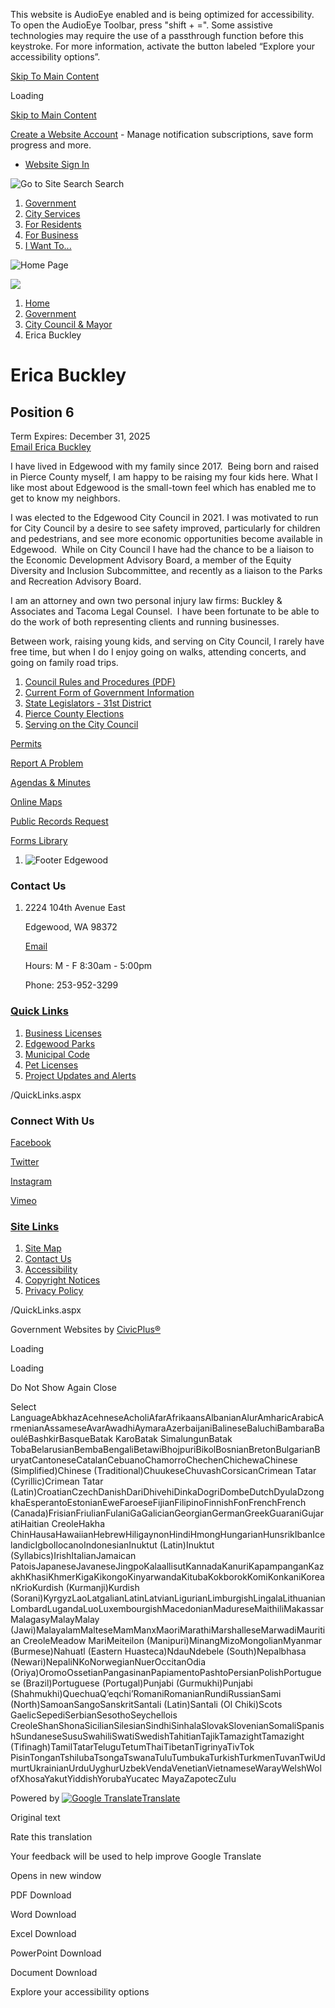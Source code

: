 This website is AudioEye enabled and is being optimized for accessibility. To open the AudioEye Toolbar, press "shift + =". Some assistive technologies may require the use of a passthrough function before this keystroke. For more information, activate the button labeled “Explore your accessibility options”.

[Skip To Main Content](https://wa-edgewood.civicplus.com/319/Erica-Buckley/)

Loading

[Skip to Main Content](https://wa-edgewood.civicplus.com/319/Erica-Buckley/)

[Create a Website Account](https://wa-edgewood.civicplus.com/MyAccount/ProfileCreate) - Manage notification subscriptions, save form progress and more.   

- [Website Sign In](https://wa-edgewood.civicplus.com/MyAccount)

![Go to Site Search](https://wa-edgewood.civicplus.com/ImageRepository/Document?documentID=46) Search

1. [Government](https://wa-edgewood.civicplus.com/27/Government)
2. [City Services](https://wa-edgewood.civicplus.com/101/City-Services)
3. [For Residents](https://wa-edgewood.civicplus.com/31/For-Residents)
4. [For Business](https://wa-edgewood.civicplus.com/35/For-Business)
5. [I Want To...](https://wa-edgewood.civicplus.com/9/I-Want-To)

![Home Page](https://wa-edgewood.civicplus.com/ImageRepository/Document?documentID=1029)

![](https://wa-edgewood.civicplus.com/ImageRepository/Document?documentID=42)

1. [Home](https://wa-edgewood.civicplus.com)
2. [Government](https://wa-edgewood.civicplus.com/27/Government)
3. [City Council &amp; Mayor](https://wa-edgewood.civicplus.com/182/City-Council-Mayor)
4. Erica Buckley

# Erica Buckley

## Position 6

Term Expires: December 31, 2025  
[Email Erica Buckley](mailto:erica.buckley@cityofedgewood.org)

I have lived in Edgewood with my family since 2017.  Being born and raised in Pierce County myself, I am happy to be raising my four kids here. What I like most about Edgewood is the small-town feel which has enabled me to get to know my neighbors.

I was elected to the Edgewood City Council in 2021. I was motivated to run for City Council by a desire to see safety improved, particularly for children and pedestrians, and see more economic opportunities become available in Edgewood.  While on City Council I have had the chance to be a liaison to the Economic Development Advisory Board, a member of the Equity Diversity and Inclusion Subcommittee, and recently as a liaison to the Parks and Recreation Advisory Board.

I am an attorney and own two personal injury law firms: Buckley &amp; Associates and Tacoma Legal Counsel.  I have been fortunate to be able to do the work of both representing clients and running businesses.  

Between work, raising young kids, and serving on City Council, I rarely have free time, but when I do I enjoy going on walks, attending concerts, and going on family road trips.

1. [Council Rules and Procedures (PDF)](https://wa-edgewood.civicplus.com/DocumentCenter/View/2632/CC-Rules-of-Procedure-Amendments_Amended-08232022_Final)
2. [Current Form of Government Information](https://wa-edgewood.civicplus.com/198/Current-Form-of-Government-Information)
3. [State Legislators - 31st District](https://wa-edgewood.civicplus.com/199/State-Legislators---31st-District)
4. [Pierce County Elections](https://www.piercecountywa.gov/328/Elections)
5. [Serving on the City Council](https://wa-edgewood.civicplus.com/432/Serving-on-the-City-Council)

[Permits](https://wa-edgewood.civicplus.com/201/Apply-for-a-Permit)

[Report A Problem](https://wa-edgewood.civicplus.com/221/Concern-Complaint)

[Agendas &amp; Minutes](https://wa-edgewood.civicplus.com/129/Agendas-Minutes)

[Online Maps](https://wa-edgewood.civicplus.com/224/Maps-Directions)

[Public Records Request](https://wa-edgewood.civicplus.com/154/Public-Records-Request)

[Forms Library](https://wa-edgewood.civicplus.com/FormCenter)

1. ![Footer Edgewood](https://wa-edgewood.civicplus.com/ImageRepository/Document?documentID=1033)

### Contact Us

1. 2224 104th Avenue East
   
   Edgewood, WA 98372
   
   [Email](mailto:cityhall@cityofedgewood.org)
   
   Hours: M - F 8:30am - 5:00pm
   
   Phone: 253-952-3299

### [Quick Links](https://wa-edgewood.civicplus.com/QuickLinks.aspx?CID=12)

1. [Business Licenses](https://wa-edgewood.civicplus.com/203/Business-Licenses)
2. [Edgewood Parks](https://wa-edgewood.civicplus.com/189/Edgewood-Parks)
3. [Municipal Code](https://www.codepublishing.com/WA/Edgewood)
4. [Pet Licenses](https://wa-edgewood.civicplus.com/212/Pet-License)
5. [Project Updates and Alerts](https://wa-edgewood.civicplus.com/172/Project-Updates-Alerts)

/QuickLinks.aspx

### Connect With Us

[Facebook](https://wa-edgewood.civicplus.com/facebook)

[Twitter](https://wa-edgewood.civicplus.com/twitter)

[Instagram](https://www.instagram.com/cityofedgewoodwa)

[Vimeo](https://vimeo.com/cityofedgewood)

### [Site Links](https://wa-edgewood.civicplus.com/QuickLinks.aspx?CID=13)

1. [Site Map](https://wa-edgewood.civicplus.com/sitemap)
2. [Contact Us](https://wa-edgewood.civicplus.com/FormCenter/Contact-Us-4/Contact-Us-46)
3. [Accessibility](https://wa-edgewood.civicplus.com/accessibility)
4. [Copyright Notices](https://wa-edgewood.civicplus.com/copyright)
5. [Privacy Policy](https://wa-edgewood.civicplus.com/DocumentCenter/View/2518/Webite-Privacy-Policy)

/QuickLinks.aspx

Government Websites by [CivicPlus®](https://connect.civicplus.com/referral)

Loading

Loading

Do Not Show Again Close

Select LanguageAbkhazAcehneseAcholiAfarAfrikaansAlbanianAlurAmharicArabicArmenianAssameseAvarAwadhiAymaraAzerbaijaniBalineseBaluchiBambaraBaouléBashkirBasqueBatak KaroBatak SimalungunBatak TobaBelarusianBembaBengaliBetawiBhojpuriBikolBosnianBretonBulgarianBuryatCantoneseCatalanCebuanoChamorroChechenChichewaChinese (Simplified)Chinese (Traditional)ChuukeseChuvashCorsicanCrimean Tatar (Cyrillic)Crimean Tatar (Latin)CroatianCzechDanishDariDhivehiDinkaDogriDombeDutchDyulaDzongkhaEsperantoEstonianEweFaroeseFijianFilipinoFinnishFonFrenchFrench (Canada)FrisianFriulianFulaniGaGalicianGeorgianGermanGreekGuaraniGujaratiHaitian CreoleHakha ChinHausaHawaiianHebrewHiligaynonHindiHmongHungarianHunsrikIbanIcelandicIgboIlocanoIndonesianInuktut (Latin)Inuktut (Syllabics)IrishItalianJamaican PatoisJapaneseJavaneseJingpoKalaallisutKannadaKanuriKapampanganKazakhKhasiKhmerKigaKikongoKinyarwandaKitubaKokborokKomiKonkaniKoreanKrioKurdish (Kurmanji)Kurdish (Sorani)KyrgyzLaoLatgalianLatinLatvianLigurianLimburgishLingalaLithuanianLombardLugandaLuoLuxembourgishMacedonianMadureseMaithiliMakassarMalagasyMalayMalay (Jawi)MalayalamMalteseMamManxMaoriMarathiMarshalleseMarwadiMauritian CreoleMeadow MariMeiteilon (Manipuri)MinangMizoMongolianMyanmar (Burmese)Nahuatl (Eastern Huasteca)NdauNdebele (South)Nepalbhasa (Newari)NepaliNKoNorwegianNuerOccitanOdia (Oriya)OromoOssetianPangasinanPapiamentoPashtoPersianPolishPortuguese (Brazil)Portuguese (Portugal)Punjabi (Gurmukhi)Punjabi (Shahmukhi)QuechuaQʼeqchiʼRomaniRomanianRundiRussianSami (North)SamoanSangoSanskritSantali (Latin)Santali (Ol Chiki)Scots GaelicSepediSerbianSesothoSeychellois CreoleShanShonaSicilianSilesianSindhiSinhalaSlovakSlovenianSomaliSpanishSundaneseSusuSwahiliSwatiSwedishTahitianTajikTamazightTamazight (Tifinagh)TamilTatarTeluguTetumThaiTibetanTigrinyaTivTok PisinTonganTshilubaTsongaTswanaTuluTumbukaTurkishTurkmenTuvanTwiUdmurtUkrainianUrduUyghurUzbekVendaVenetianVietnameseWarayWelshWolofXhosaYakutYiddishYorubaYucatec MayaZapotecZulu

Powered by [![Google Translate](https://www.gstatic.com/images/branding/googlelogo/1x/googlelogo_color_42x16dp.png)Translate](https://translate.google.com)

Original text

Rate this translation

Your feedback will be used to help improve Google Translate

Opens in new window

PDF Download

Word Download

Excel Download

PowerPoint Download

Document Download

Explore your accessibility options